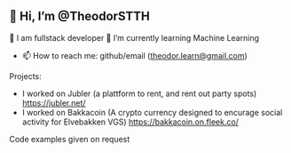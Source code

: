 ## 👋 Hi, I’m @TheodorSTTH

👀 I am fullstack developer
🌱 I’m currently learning Machine Learning
- 📫 How to reach me: github/email (theodor.learn@gmail.com)

Projects:
- I worked on Jubler (a plattform to rent, and rent out party spots) https://jubler.net/
- I worked on Bakkacoin (A crypto currency designed to encurage social activity for Elvebakken VGS) https://bakkacoin.on.fleek.co/

Code examples given on request
<!---
TheodorSTTH/TheodorSTTH is a ✨ special ✨ repository because its `README.md` (this file) appears on your GitHub profile.
You can click the Preview link to take a look at your changes.
--->
